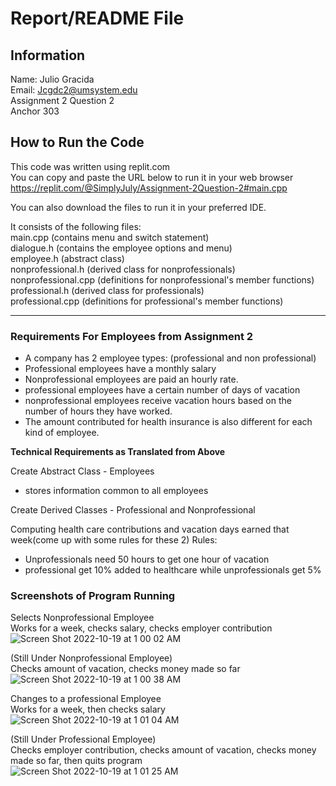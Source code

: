 # Report/README File

## **Information**

Name: Julio Gracida  
Email: Jcgdc2@umsystem.edu  
Assignment 2 Question 2  
Anchor 303

## **How to Run the Code**

This code was written using replit.com  
You can copy and paste the URL below to run it in your web browser  
https://replit.com/@SimplyJuly/Assignment-2Question-2#main.cpp

You can also download the files to run it in your preferred IDE. 

It consists of the following files:  
main.cpp (contains menu and switch statement)  
dialogue.h (contains the employee options and menu)  
employee.h (abstract class)  
nonprofessional.h (derived class for nonprofessionals)  
nonprofessional.cpp (definitions for nonprofessional's member functions)  
professional.h (derived class for professionals)  
professional.cpp (definitions for professional's member functions)  

---

### **Requirements For Employees from Assignment 2**
- A company has 2 employee types: (professional and non professional)
- Professional employees have a monthly salary  
- Nonprofessional employees are paid an hourly rate.
- professional employees have a certain number of days of vacation
- nonprofessional employees receive vacation hours based on the number of hours they have worked.
- The amount contributed for health insurance is also different for each kind of employee. 

**Technical Requirements as Translated from Above**  

Create Abstract Class - Employees  
- stores information common to all employees  

Create Derived Classes - Professional and Nonprofessional  

Computing health care contributions and vacation days earned that week(come up with some rules for these 2) Rules:

- Unprofessionals need 50 hours to get one hour of vacation
- professional get 10% added to healthcare while unprofessionals get 5%

### **Screenshots of Program Running**  
  
Selects Nonprofessional Employee  
Works for a week, checks salary, checks employer contribution  
![Screen Shot 2022-10-19 at 1 00 02 AM](https://user-images.githubusercontent.com/98353390/196609672-64050630-9c10-470b-a3a1-c50a89ce03ea.png)  
  
(Still Under Nonprofessional Employee)  
Checks amount of vacation, checks money made so far  
![Screen Shot 2022-10-19 at 1 00 38 AM](https://user-images.githubusercontent.com/98353390/196609882-43a25be7-cd23-4a7d-8e53-a3a4ec983d5e.png)  
  
Changes to a professional Employee  
Works for a week, then checks salary  
![Screen Shot 2022-10-19 at 1 01 04 AM](https://user-images.githubusercontent.com/98353390/196610922-436c5325-9a36-4106-a2e8-225bc12df4b1.png)  
  
(Still Under Professional Employee)  
Checks employer contribution, checks amount of vacation, checks money made so far, then quits program  
![Screen Shot 2022-10-19 at 1 01 25 AM](https://user-images.githubusercontent.com/98353390/196611177-a05ca9d4-3d68-4bc3-ab43-07015c9dd01d.png)







